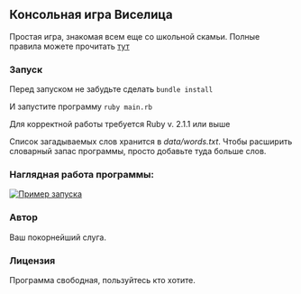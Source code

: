 ## Консольная игра Виселица
Простая игра, знакомая всем еще со школьной скамьи.
Полные правила можете прочитать [тут](https://ru.wikipedia.org/wiki/%D0%92%D0%B8%D1%81%D0%B5%D0%BB%D0%B8%D1%86%D0%B0_(%D0%B8%D0%B3%D1%80%D0%B0))

### Запуск

Перед запуском не забудьте сделать `bundle install`

И запустите программу `ruby main.rb`

Для корректной работы требуется Ruby v. 2.1.1 или выше

Список загадываемых слов хранится в *data/words.txt*. Чтобы расширить словарный запас программы, просто добавьте туда больше слов.

### Наглядная работа программы:

[![Пример запуска](https://asciinema.org/a/qpMKnvptNe5LPgivUuyaHmVht.svg)](https://asciinema.org/a/qpMKnvptNe5LPgivUuyaHmVht?autoplay=1)

### Автор
Ваш покорнейший слуга.

### Лицензия

Программа свободная, пользуйтесь кто хотите.
